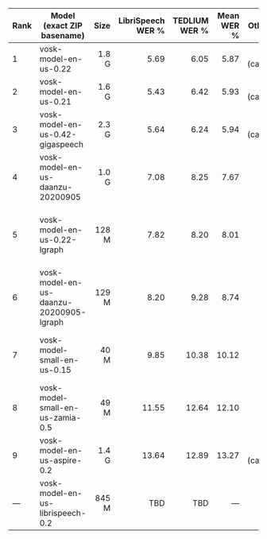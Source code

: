 | Rank | Model (exact ZIP basename)              |  Size | LibriSpeech WER % | TEDLIUM WER % | Mean WER % |          Other WER | Rough speed class                                                                      |
| ---- | --------------------------------------- | ----: | ----------------: | ------------: | ---------: | -----------------: | -------------------------------------------------------------------------------------- |
| 1    | vosk-model-en-us-0.22                   | 1.8 G |              5.69 |          6.05 |       5.87 | 29.78 (callcenter) | Big/static graph; server-class. ([alphacephei.com][1])                                 |
| 2    | vosk-model-en-us-0.21                   | 1.6 G |              5.43 |          6.42 |       5.93 | 40.63 (callcenter) | Big/static graph; server-class. ([alphacephei.com][1])                                 |
| 3    | vosk-model-en-us-0.42-gigaspeech        | 2.3 G |              5.64 |          6.24 |       5.94 | 30.17 (callcenter) | Big/static graph; “a bit slow”, \~16 GB decode RAM. ([alphacephei.com][1])             |
| 4    | vosk-model-en-us-daanzu-20200905        | 1.0 G |              7.08 |          8.25 |       7.67 |                  — | Big/static graph; server-class. ([alphacephei.com][1])                                 |
| 5    | vosk-model-en-us-0.22-lgraph            | 128 M |              7.82 |          8.20 |       8.01 |                  — | Dynamic “look-ahead” graph; compact, slower decode than static. ([alphacephei.com][1]) |
| 6    | vosk-model-en-us-daanzu-20200905-lgraph | 129 M |              8.20 |          9.28 |       8.74 |                  — | Dynamic look-ahead; compact, slower decode. ([alphacephei.com][1])                     |
| 7    | vosk-model-small-en-us-0.15             |  40 M |              9.85 |         10.38 |      10.12 |                  — | Small/mobile; designed for phones/RPi (real-time on CPU). ([alphacephei.com][1])       |
| 8    | vosk-model-small-en-us-zamia-0.5        |  49 M |             11.55 |         12.64 |      12.10 |                  — | Small/mobile; older research model. ([alphacephei.com][1])                             |
| 9    | vosk-model-en-us-aspire-0.2             | 1.4 G |             13.64 |         12.89 |      13.27 | 33.82 (callcenter) | Big/static; “not very accurate”. ([alphacephei.com][1])                                |
| —    | vosk-model-en-us-librispeech-0.2        | 845 M |               TBD |           TBD |          — |                  — | Big/static; “not very accurate”; no WER listed. ([alphacephei.com][1])                 |

[1]: https://alphacephei.com/vosk/models "VOSK Models"

